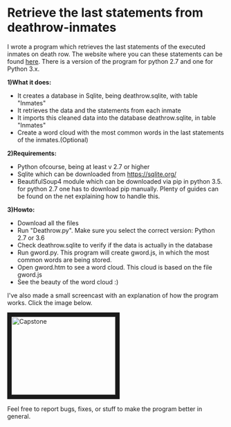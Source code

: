 # Retrieve the last statements from deathrow-inmates

I wrote a program which retrieves the last statements of the executed inmates on death row. The website where you can these statements can be found [here](https://www.tdcj.state.tx.us/death_row/dr_executed_offenders.html). There is a version of the program for python 2.7 and one for Python 3.x.

**1)What it does:**
* It creates a database in Sqlite, being deathrow.sqlite, with table "Inmates"
* It retrieves the data and the statements from each inmate
* It imports this cleaned data into the database deathrow.sqlite, in table "Inmates"
* Create a word cloud with the most common words in the last statements of the inmates.(Optional)

**2)Requirements:**
* Python ofcourse, being at least v 2.7 or higher
* Sqlite which can be downloaded from https://sqlite.org/
* BeautifulSoup4 module which can be downloaded via pip in python 3.5. for python 2.7 one has to download pip manually. Plenty of guides can be found on the net explaining how to handle this.

**3)Howto:**
* Download all the files
* Run "Deathrow.py". Make sure you select the correct version: Python 2.7 or 3.6
* Check deathrow.sqlite to verify if the data is actually in the database
* Run gword.py. This program will create gword.js, in which the most common words are being stored.
* Open gword.htm to see a word cloud. This cloud is based on the file gword.js
* See the beauty of the word cloud :)

I've also made a small screencast with an explanation of how the program works. Click the image below.


<a href="http://www.youtube.com/watch?feature=player_embedded&v=R2cGUJTw6lc
" target="_blank"><img src="http://img.youtube.com/vi/R2cGUJTw6lc/0.jpg" 
alt="Capstone" width="240" height="180" border="10" /></a>


Feel free to report bugs, fixes, or stuff to make the program better in general.
